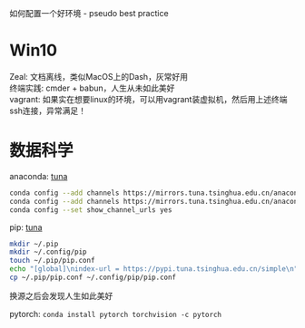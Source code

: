 
如何配置一个好环境 - pseudo best practice

# Win10

Zeal: 文档离线，类似MacOS上的Dash，灰常好用  
终端实践: cmder + babun，人生从未如此美好  
vagrant: 如果实在想要linux的环境，可以用vagrant装虚拟机，然后用上述终端ssh连接，异常满足！  

# 数据科学

anaconda: [tuna](https://mirror.tuna.tsinghua.edu.cn/help/anaconda/)

```bash
conda config --add channels https://mirrors.tuna.tsinghua.edu.cn/anaconda/pkgs/free/
conda config --add channels https://mirrors.tuna.tsinghua.edu.cn/anaconda/pkgs/main/
conda config --set show_channel_urls yes
```

pip: [tuna](https://mirror.tuna.tsinghua.edu.cn/help/pypi/)

```bash
mkdir ~/.pip
mkdir ~/.config/pip
touch ~/.pip/pip.conf
echo "[global]\nindex-url = https://pypi.tuna.tsinghua.edu.cn/simple\n" >> ~/.pip/pip.conf
cp ~/.pip/pip.conf ~/.config/pip/pip.conf
```

换源之后会发现人生如此美好

pytorch: `conda install pytorch torchvision -c pytorch`

